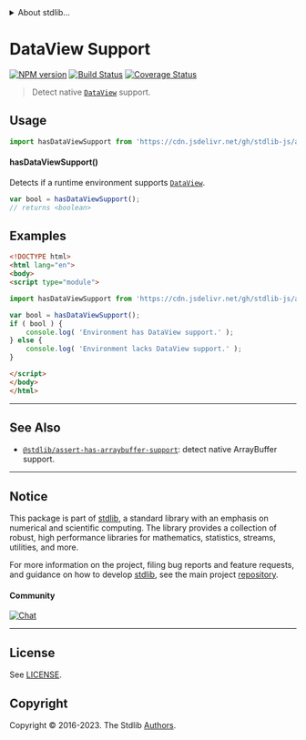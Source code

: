 <!--

@license Apache-2.0

Copyright (c) 2021 The Stdlib Authors.

Licensed under the Apache License, Version 2.0 (the "License");
you may not use this file except in compliance with the License.
You may obtain a copy of the License at

   http://www.apache.org/licenses/LICENSE-2.0

Unless required by applicable law or agreed to in writing, software
distributed under the License is distributed on an "AS IS" BASIS,
WITHOUT WARRANTIES OR CONDITIONS OF ANY KIND, either express or implied.
See the License for the specific language governing permissions and
limitations under the License.

-->


<details>
  <summary>
    About stdlib...
  </summary>
  <p>We believe in a future in which the web is a preferred environment for numerical computation. To help realize this future, we've built stdlib. stdlib is a standard library, with an emphasis on numerical and scientific computation, written in JavaScript (and C) for execution in browsers and in Node.js.</p>
  <p>The library is fully decomposable, being architected in such a way that you can swap out and mix and match APIs and functionality to cater to your exact preferences and use cases.</p>
  <p>When you use stdlib, you can be absolutely certain that you are using the most thorough, rigorous, well-written, studied, documented, tested, measured, and high-quality code out there.</p>
  <p>To join us in bringing numerical computing to the web, get started by checking us out on <a href="https://github.com/stdlib-js/stdlib">GitHub</a>, and please consider <a href="https://opencollective.com/stdlib">financially supporting stdlib</a>. We greatly appreciate your continued support!</p>
</details>

# DataView Support

[![NPM version][npm-image]][npm-url] [![Build Status][test-image]][test-url] [![Coverage Status][coverage-image]][coverage-url] <!-- [![dependencies][dependencies-image]][dependencies-url] -->

> Detect native [`DataView`][mdn-dataview] support.



<section class="usage">

## Usage

```javascript
import hasDataViewSupport from 'https://cdn.jsdelivr.net/gh/stdlib-js/assert-has-dataview-support@v0.1.0-esm/index.mjs';
```

#### hasDataViewSupport()

Detects if a runtime environment supports [`DataView`][mdn-dataview].

```javascript
var bool = hasDataViewSupport();
// returns <boolean>
```

</section>

<!-- /.usage -->

<section class="examples">

## Examples

<!-- eslint no-undef: "error" -->

```html
<!DOCTYPE html>
<html lang="en">
<body>
<script type="module">

import hasDataViewSupport from 'https://cdn.jsdelivr.net/gh/stdlib-js/assert-has-dataview-support@v0.1.0-esm/index.mjs';

var bool = hasDataViewSupport();
if ( bool ) {
    console.log( 'Environment has DataView support.' );
} else {
    console.log( 'Environment lacks DataView support.' );
}

</script>
</body>
</html>
```

</section>

<!-- /.examples -->



<!-- Section for related `stdlib` packages. Do not manually edit this section, as it is automatically populated. -->

<section class="related">

* * *

## See Also

-   <span class="package-name">[`@stdlib/assert-has-arraybuffer-support`][@stdlib/assert/has-arraybuffer-support]</span><span class="delimiter">: </span><span class="description">detect native ArrayBuffer support.</span>

</section>

<!-- /.related -->

<!-- Section for all links. Make sure to keep an empty line after the `section` element and another before the `/section` close. -->


<section class="main-repo" >

* * *

## Notice

This package is part of [stdlib][stdlib], a standard library with an emphasis on numerical and scientific computing. The library provides a collection of robust, high performance libraries for mathematics, statistics, streams, utilities, and more.

For more information on the project, filing bug reports and feature requests, and guidance on how to develop [stdlib][stdlib], see the main project [repository][stdlib].

#### Community

[![Chat][chat-image]][chat-url]

---

## License

See [LICENSE][stdlib-license].


## Copyright

Copyright &copy; 2016-2023. The Stdlib [Authors][stdlib-authors].

</section>

<!-- /.stdlib -->

<!-- Section for all links. Make sure to keep an empty line after the `section` element and another before the `/section` close. -->

<section class="links">

[npm-image]: http://img.shields.io/npm/v/@stdlib/assert-has-dataview-support.svg
[npm-url]: https://npmjs.org/package/@stdlib/assert-has-dataview-support

[test-image]: https://github.com/stdlib-js/assert-has-dataview-support/actions/workflows/test.yml/badge.svg?branch=v0.1.0
[test-url]: https://github.com/stdlib-js/assert-has-dataview-support/actions/workflows/test.yml?query=branch:v0.1.0

[coverage-image]: https://img.shields.io/codecov/c/github/stdlib-js/assert-has-dataview-support/main.svg
[coverage-url]: https://codecov.io/github/stdlib-js/assert-has-dataview-support?branch=main

<!--

[dependencies-image]: https://img.shields.io/david/stdlib-js/assert-has-dataview-support.svg
[dependencies-url]: https://david-dm.org/stdlib-js/assert-has-dataview-support/main

-->

[chat-image]: https://img.shields.io/gitter/room/stdlib-js/stdlib.svg
[chat-url]: https://app.gitter.im/#/room/#stdlib-js_stdlib:gitter.im

[stdlib]: https://github.com/stdlib-js/stdlib

[stdlib-authors]: https://github.com/stdlib-js/stdlib/graphs/contributors

[cli-section]: https://github.com/stdlib-js/assert-has-dataview-support#cli
[cli-url]: https://github.com/stdlib-js/assert-has-dataview-support/tree/cli
[@stdlib/assert-has-dataview-support]: https://github.com/stdlib-js/assert-has-dataview-support/tree/main

[umd]: https://github.com/umdjs/umd
[es-module]: https://developer.mozilla.org/en-US/docs/Web/JavaScript/Guide/Modules

[deno-url]: https://github.com/stdlib-js/assert-has-dataview-support/tree/deno
[umd-url]: https://github.com/stdlib-js/assert-has-dataview-support/tree/umd
[esm-url]: https://github.com/stdlib-js/assert-has-dataview-support/tree/esm
[branches-url]: https://github.com/stdlib-js/assert-has-dataview-support/blob/main/branches.md

[stdlib-license]: https://raw.githubusercontent.com/stdlib-js/assert-has-dataview-support/main/LICENSE

[mdn-dataview]: https://developer.mozilla.org/en-US/docs/Web/JavaScript/Reference/Global_Objects/DataView

<!-- <related-links> -->

[@stdlib/assert/has-arraybuffer-support]: https://github.com/stdlib-js/assert-has-arraybuffer-support/tree/esm

<!-- </related-links> -->

</section>

<!-- /.links -->
